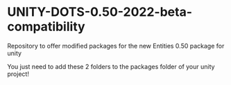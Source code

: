 # UNITY-DOTS-0.50-2022-beta-compatibility
Repository to offer modified packages for the new Entities 0.50 package for unity


You just need to add these 2 folders to the packages folder of your unity project!
